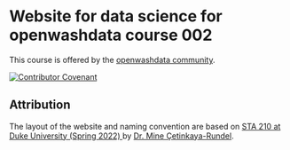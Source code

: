 # Website for data science for openwashdata course 002

This course is offered by the [openwashdata community](https://openwashdata.org/). 

[![Contributor Covenant](https://img.shields.io/badge/Contributor%20Covenant-2.1-4baaaa.svg)](code_of_conduct.md)

## Attribution

The layout of the website and naming convention are based on [STA 210 at Duke University (Spring 2022)
](https://github.com/sta210-s22/website) by [Dr. Mine Çetinkaya-Rundel](https://mine-cr.com/).



